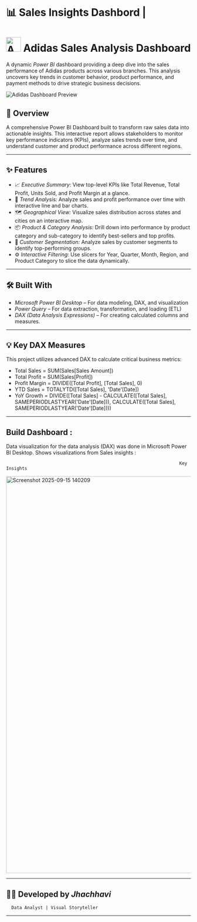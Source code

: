 # 📊 Sales Insights Dashbord | 
# <img src="https://i.ibb.co/7n0L7y0/adidas-logo.png" alt="Adidas Logo" width="40"/> Adidas Sales Analysis Dashboard

A dynamic *Power BI* dashboard providing a deep dive into the sales performance of Adidas products across various branches. This analysis uncovers key trends in customer behavior, product performance, and payment methods to drive strategic business decisions.

![Adidas Dashboard Preview](images/dashboard-preview.png) 


## 📖  Overview
A comprehensive Power BI Dashboard built to transform raw sales data into actionable insights. This interactive report allows stakeholders to monitor key performance indicators (KPIs), analyze sales trends over time, and understand customer and product performance across different regions.

---
 ## ✨ Features
- 📈 *Executive Summary*: View top-level KPIs like Total Revenue, Total Profit, Units Sold, and Profit Margin at a glance.
- 📅 *Trend Analysis:* Analyze sales and profit performance over time with interactive line and bar charts.
- 🗺️ *Geographical View:* Visualize sales distribution across states and cities on an interactive map.
- 📦 *Product & Category Analysis:* Drill down into performance by product category and sub-category to identify best-sellers and top profits.
- 👥 *Customer Segmentation:* Analyze sales by customer segments to identify top-performing groups.
- ⚙️ *Interactive Filtering:* Use slicers for Year, Quarter, Month, Region, and Product Category to slice the data dynamically.

 
---
 ## 🛠️ Built With
- *Microsoft Power BI Desktop* – For data modeling, DAX, and visualization
- *Power Query* – For data extraction, transformation, and loading (ETL)
- *DAX (Data Analysis Expressions)* – For creating calculated columns and measures. 

---
## 💡 Key DAX Measures
This project utilizes advanced DAX to calculate critical business metrics:
- Total Sales = SUM(Sales[Sales Amount])
- Total Profit = SUM(Sales[Profit])
- Profit Margin = DIVIDE([Total Profit], [Total Sales], 0)
- YTD Sales = TOTALYTD([Total Sales], 'Date'[Date])
- YoY Growth = DIVIDE([Total Sales] - CALCULATE([Total Sales], SAMEPERIODLASTYEAR('Date'[Date])), CALCULATE([Total Sales], SAMEPERIODLASTYEAR('Date'[Date])))

---
##  Build Dashboard :
Data visualization for the data analysis (DAX) was done in Microsoft Power BI Desktop.
Shows visualizations from Sales insights :

                                                                      Key Insights
<img width="1920" height="1080" alt="Screenshot 2025-09-15 140209" src="https://github.com/user-attachments/assets/f948564b-a739-4301-ad17-e4dfeafc6e2e" />


---
## 👩‍💻 Developed by *Jhachhavi*
      Data Analyst | Visual Storyteller 
---


